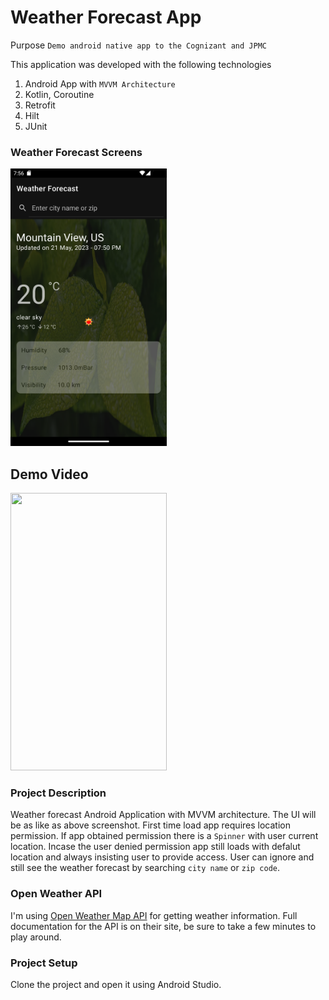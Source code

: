 # Weather Forecast App
Purpose `Demo android native app to the Cognizant and JPMC`

This application was developed with the following technologies
1. Android App with `MVVM Architecture`
2. Kotlin, Coroutine
3. Retrofit
4. Hilt
5. JUnit

### Weather Forecast Screens
<img src="https://github.com/onemaninindia1/WeatherApp/blob/master/Snaps/AppView.png" width="250" height="444" />

## Demo Video
<img src="https://github.com/onemaninindia1/WeatherApp/blob/master/Snaps/demo_video.mov" width="250" height="444" />

### Project Description
Weather forecast Android Application with MVVM architecture. The UI will be as like as above screenshot. First time load app requires location permission. If app obtained permission there is a `Spinner` with user current location. Incase the user denied permission app still loads with defalut location and always insisting user to provide access. User can ignore and still see the weather forecast by searching `city name` or `zip code`.

### Open Weather API
I'm using [Open Weather Map API](https://openweathermap.org/api) for getting weather information. Full documentation for the API is on their site, be sure to take a few minutes to play around.

### Project Setup
Clone the project and open it using Android Studio.
